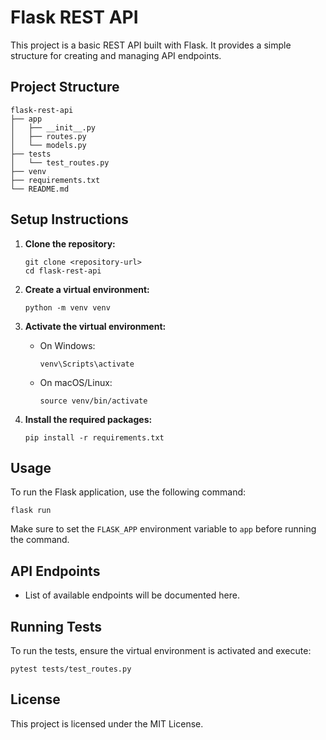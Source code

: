 # Flask REST API

This project is a basic REST API built with Flask. It provides a simple structure for creating and managing API endpoints.

## Project Structure

```
flask-rest-api
├── app
│   ├── __init__.py
│   ├── routes.py
│   └── models.py
├── tests
│   └── test_routes.py
├── venv
├── requirements.txt
└── README.md
```

## Setup Instructions

1. **Clone the repository:**
   ```
   git clone <repository-url>
   cd flask-rest-api
   ```

2. **Create a virtual environment:**
   ```
   python -m venv venv
   ```

3. **Activate the virtual environment:**
   - On Windows:
     ```
     venv\Scripts\activate
     ```
   - On macOS/Linux:
     ```
     source venv/bin/activate
     ```

4. **Install the required packages:**
   ```
   pip install -r requirements.txt
   ```

## Usage

To run the Flask application, use the following command:

```
flask run
```

Make sure to set the `FLASK_APP` environment variable to `app` before running the command.

## API Endpoints

- List of available endpoints will be documented here.

## Running Tests

To run the tests, ensure the virtual environment is activated and execute:

```
pytest tests/test_routes.py
```

## License

This project is licensed under the MIT License.